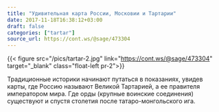 ```yaml
---
title: "Удивительная карта России, Московии и Тартарии"
date: 2017-11-18T16:38:12+03:00
draft: false
categories: ["tartar"]
source_url: https://cont.ws/@sage/473304
---
```


{{< figure src="/pics/tartar-2.jpg" link="https://cont.ws/@sage/473304" target="_blank" class="float-left pr-2">}}

Традиционные историки начинают путаться в показаниях, увидев карты, где Россию называют Великой Тартарией, а ее правителя императором мира. Где орды (крупные воинские соединения) существуют и спустя столетия после татаро-монгольского ига.

<!--more-->
